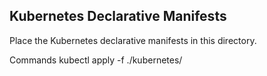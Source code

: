 ## Kubernetes Declarative Manifests 

Place the Kubernetes declarative manifests in this directory.


Commands
kubectl apply -f ./kubernetes/ 

